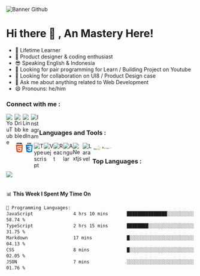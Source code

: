 ![Banner Github](https://github.com/user-attachments/assets/d527fc7d-9824-48e7-a4ad-f7a83e6a640e)

<div>
<h1>Hi there 👋 , An Mastery Here!</h1>
   
- 🌱 Lifetime Learner
- 🔭 Product designer & coding enthusiast
- 😎 Speaking English & Indonesia
- 👯 Looking for pair programming for Learn / Building Project on Youtube
- 🤔 Looking for collaboration on UI8 / Product Design case
- 💬 Ask me about anything related to Web Development
- 😄 Pronouns: he/him 
</ul> 
</div>

<h3>Connect with me :</h3>

<div>
   <a href="https://www.youtube.com/channel/UCyGpJMoH4Hky6legCXq7hdQ" target="_blank">
      <img align="left" alt="YouTube" width="22px" src="https://cdn.jsdelivr.net/npm/simple-icons@v3/icons/youtube.svg" />
   </a>
   <a href="https://dribbble.com/nuhptr" target="_blank">
     <img align="left" alt="Dribbble" width="22px" src="https://cdn.jsdelivr.net/npm/simple-icons@v3/icons/dribbble.svg" />
   </a>
   <a href="https://www.linkedin.com/in/adikuhaku/" target="_blank">
     <img align="left" alt="LinkedIn" width="22px" src="https://cdn.jsdelivr.net/npm/simple-icons@v3/icons/linkedin.svg" />
   </a>
   <a href="https://www.instagram.com/codethekaizen/" target="_blank">
     <img align="left" alt="Instagram" width="22px" src="https://cdn.jsdelivr.net/npm/simple-icons@v3/icons/instagram.svg" />
   </a>
</div>

<br />

<h3>Languages and Tools :</h3>

<div>
   <img align="left" alt="HTML5" width="26px" src="https://raw.githubusercontent.com/github/explore/80688e429a7d4ef2fca1e82350fe8e3517d3494d/topics/html/html.png" />
   <img align="left" alt="CSS3" width="26px" src="https://raw.githubusercontent.com/github/explore/80688e429a7d4ef2fca1e82350fe8e3517d3494d/topics/css/css.png" />
   <img align="left" alt="Typescript" width="26px" src="https://w7.pngwing.com/pngs/915/519/png-transparent-typescript-hd-logo-thumbnail.png" />
   <img align="left" alt="Vuejs" width="26px" src="https://github.com/nuhptr/nuhptr/assets/50306963/5f73e528-b084-42e0-b919-14e15f8c0d16" />
   <img align="left" alt="React" width="26px" src="https://github.com/nuhptr/nuhptr/assets/50306963/f60c8ec7-f4b9-4fa4-be58-bcdec986bbb9" />
   <img align="left" alt="Angular" width="26px" src="https://github.com/nuhptr/nuhptr/assets/50306963/5036c1e7-acee-4957-b058-351002fe0215" />
   <img align="left" alt="Nextjs" width="26px" src="https://github.com/nuhptr/nuhptr/assets/50306963/d258c1c2-0ca4-49cb-9abc-42ffe7ecd0d4"/>
   <img align="left" alt="Laravel" width="26px" src="https://github.com/nuhptr/nuhptr/assets/50306963/ac74a567-0ca7-4a17-88e9-f8db83d138c6"/>
   <img align="left" alt="MySQL" width="26px" src="https://raw.githubusercontent.com/github/explore/80688e429a7d4ef2fca1e82350fe8e3517d3494d/topics/mysql/mysql.png" />
   <img align="left" alt="MongoDB" width="26px" src="https://raw.githubusercontent.com/github/explore/80688e429a7d4ef2fca1e82350fe8e3517d3494d/topics/mongodb/mongodb.png" />
</div>

<br />

<h3>Top Languages :</h3>

<div>
   <a href="https://github.com/nuhptr" target="_blank">
      <img src="https://github-readme-stats.vercel.app/api/top-langs?username=nuhptr&layout=compact"/>
   </a>
   <br />
   <br />
</div>

<!--START_SECTION:waka-->
📊 **This Week I Spent My Time On** 

```text
💬 Programming Languages: 
JavaScript               4 hrs 10 mins       ███████████████░░░░░░░░░░   58.74 % 
TypeScript               2 hrs 15 mins       ████████░░░░░░░░░░░░░░░░░   31.75 % 
Markdown                 17 mins             █░░░░░░░░░░░░░░░░░░░░░░░░   04.13 % 
CSS                      8 mins              █░░░░░░░░░░░░░░░░░░░░░░░░   02.05 % 
JSON                     7 mins              ░░░░░░░░░░░░░░░░░░░░░░░░░   01.76 % 
```


<!--END_SECTION:waka-->

<!-- ### Stats : 
<a href="https://github.com/nuhptr" target="_blank">
 <img align="center" src="https://github-readme-stats.vercel.app/api?username=nuhptr&show_icons=true&theme=light&line_height=27" />
</a> -->

<!-- 
### Other Repository :
<a href="https://github.com/nuhptr/.....">
 <img align="center" src="https://github-readme-stats.vercel.app/api/pin/?username=nuhptr&repo=...&theme=dark" />
</a> -->
